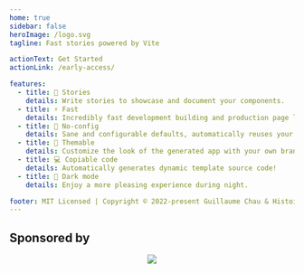 ```yaml
---
home: true
sidebar: false
heroImage: /logo.svg
tagline: Fast stories powered by Vite

actionText: Get Started
actionLink: /early-access/

features:
  - title: 📖 Stories
    details: Write stories to showcase and document your components.
  - title: ⚡ Fast
    details: Incredibly fast development building and production page loading!
  - title: 🔧️ No-config
    details: Sane and configurable defaults, automatically reuses your Vite config!
  - title: 🎨 Themable
    details: Customize the look of the generated app with your own branding.
  - title: 💻️ Copiable code
    details: Automatically generates dynamic template source code!
  - title: 🌙 Dark mode
    details: Enjoy a more pleasing experience during night.

footer: MIT Licensed | Copyright © 2022-present Guillaume Chau & Histoire Contributors
---
```


<DemoPreview class="htw-mb-12" />

<MeetTeam class="htw-mb-24" />

<h2 class="htw-text-center htw-text-3xl">
  Sponsored by
</h2>

<p align="center">
  <a href="https://guillaume-chau.info/sponsors/" target="_blank">
    <img src='https://akryum.netlify.app/sponsors.svg'/>
  </a>
</p>

<div class="htw-flex htw-justify-center htw-mb-12">
  <SponsorButton/>
</div>
